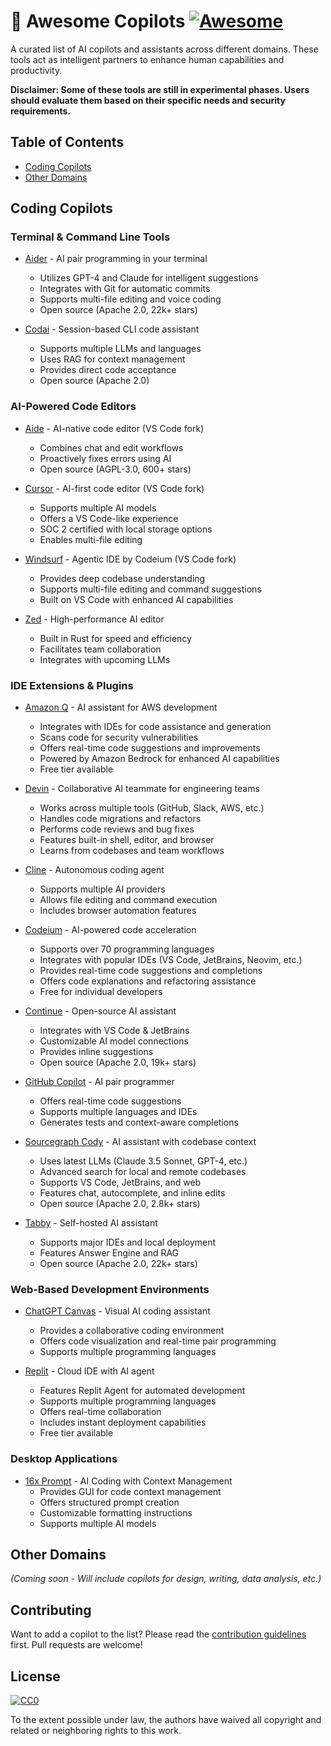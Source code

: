 # 🤖 Awesome Copilots [![Awesome](https://awesome.re/badge.svg)](https://awesome.re)

A curated list of AI copilots and assistants across different domains. These tools act as intelligent partners to enhance human capabilities and productivity.

**Disclaimer: Some of these tools are still in experimental phases. Users should evaluate them based on their specific needs and security requirements.**

## Table of Contents
- [Coding Copilots](#coding-copilots)
- [Other Domains](#other-domains) <!-- Placeholder for future sections -->

## Coding Copilots

### Terminal & Command Line Tools

* [Aider](https://github.com/Aider-AI/aider) - AI pair programming in your terminal
  * Utilizes GPT-4 and Claude for intelligent suggestions
  * Integrates with Git for automatic commits
  * Supports multi-file editing and voice coding
  * Open source (Apache 2.0, 22k+ stars)

* [Codai](https://github.com/meysamhadeli/codai) - Session-based CLI code assistant
  * Supports multiple LLMs and languages
  * Uses RAG for context management
  * Provides direct code acceptance
  * Open source (Apache 2.0)

### AI-Powered Code Editors

* [Aide](https://github.com/codestoryai/aide) - AI-native code editor (VS Code fork)
  * Combines chat and edit workflows
  * Proactively fixes errors using AI
  * Open source (AGPL-3.0, 600+ stars)

* [Cursor](https://cursor.com) - AI-first code editor (VS Code fork)
  * Supports multiple AI models
  * Offers a VS Code-like experience
  * SOC 2 certified with local storage options
  * Enables multi-file editing

* [Windsurf](https://codeium.com/windsurf) - Agentic IDE by Codeium (VS Code fork)
  * Provides deep codebase understanding
  * Supports multi-file editing and command suggestions
  * Built on VS Code with enhanced AI capabilities

* [Zed](https://zed.dev) - High-performance AI editor
  * Built in Rust for speed and efficiency
  * Facilitates team collaboration
  * Integrates with upcoming LLMs

### IDE Extensions & Plugins

* [Amazon Q](https://docs.aws.amazon.com/amazonq/latest/qdeveloper-ug/what-is.html) - AI assistant for AWS development
  * Integrates with IDEs for code assistance and generation
  * Scans code for security vulnerabilities
  * Offers real-time code suggestions and improvements
  * Powered by Amazon Bedrock for enhanced AI capabilities
  * Free tier available

* [Devin](https://devin.ai) - Collaborative AI teammate for engineering teams
  * Works across multiple tools (GitHub, Slack, AWS, etc.)
  * Handles code migrations and refactors
  * Performs code reviews and bug fixes
  * Features built-in shell, editor, and browser
  * Learns from codebases and team workflows

* [Cline](https://github.com/cline/cline) - Autonomous coding agent
  * Supports multiple AI providers
  * Allows file editing and command execution
  * Includes browser automation features

* [Codeium](https://codeium.com/download) - AI-powered code acceleration
  * Supports over 70 programming languages
  * Integrates with popular IDEs (VS Code, JetBrains, Neovim, etc.)
  * Provides real-time code suggestions and completions
  * Offers code explanations and refactoring assistance
  * Free for individual developers

* [Continue](https://github.com/continuedev/continue) - Open-source AI assistant
  * Integrates with VS Code & JetBrains
  * Customizable AI model connections
  * Provides inline suggestions
  * Open source (Apache 2.0, 19k+ stars)

* [GitHub Copilot](https://github.com/features/copilot) - AI pair programmer
  * Offers real-time code suggestions
  * Supports multiple languages and IDEs
  * Generates tests and context-aware completions

* [Sourcegraph Cody](https://github.com/sourcegraph/cody) - AI assistant with codebase context
  * Uses latest LLMs (Claude 3.5 Sonnet, GPT-4, etc.)
  * Advanced search for local and remote codebases
  * Supports VS Code, JetBrains, and web
  * Features chat, autocomplete, and inline edits
  * Open source (Apache 2.0, 2.8k+ stars)

* [Tabby](https://github.com/TabbyML/tabby) - Self-hosted AI assistant
  * Supports major IDEs and local deployment
  * Features Answer Engine and RAG
  * Open source (Apache 2.0, 22k+ stars)

### Web-Based Development Environments

* [ChatGPT Canvas](https://chat.openai.com) - Visual AI coding assistant
  * Provides a collaborative coding environment
  * Offers code visualization and real-time pair programming
  * Supports multiple programming languages

* [Replit](https://replit.com) - Cloud IDE with AI agent
  * Features Replit Agent for automated development
  * Supports multiple programming languages
  * Offers real-time collaboration
  * Includes instant deployment capabilities
  * Free tier available

### Desktop Applications

* [16x Prompt](https://prompt.16x.engineer/) - AI Coding with Context Management
  * Provides GUI for code context management
  * Offers structured prompt creation
  * Customizable formatting instructions
  * Supports multiple AI models

## Other Domains
*(Coming soon - Will include copilots for design, writing, data analysis, etc.)*

## Contributing

Want to add a copilot to the list? Please read the [contribution guidelines](CONTRIBUTING.md) first. Pull requests are welcome!

## License

[![CC0](https://licensebuttons.net/p/zero/1.0/88x31.png)](https://creativecommons.org/publicdomain/zero/1.0/)

To the extent possible under law, the authors have waived all copyright and related or neighboring rights to this work.

